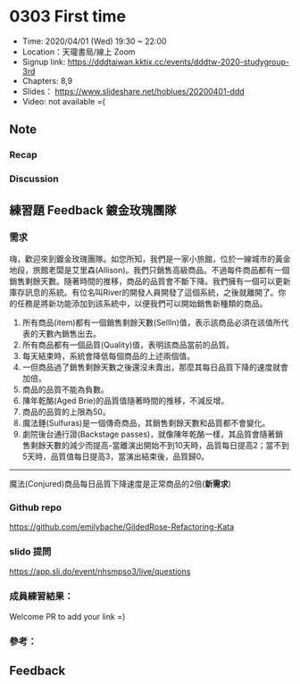 # 0303 First time

- Time: 2020/04/01 (Wed) 19:30 ~ 22:00
- Location：天瓏書局/線上 Zoom
- Signup link: https://dddtaiwan.kktix.cc/events/dddtw-2020-studygroup-3rd
- Chapters: 8,9
- Slides： https://www.slideshare.net/hoblues/20200401-ddd
- Video: not available =(

## Note

### Recap

### Discussion

## 練習題 Feedback 鍍金玫瑰團隊 

### 需求

嗨，歡迎來到鍍金玫瑰團隊。如您所知，我們是一家小旅館，位於一線城市的黃金地段，旅館老闆是艾里森(Allison)。我們只銷售高級商品。不過每件商品都有一個銷售剩餘天數。隨著時間的推移，商品的品質會不斷下降。我們擁有一個可以更新庫存訊息的系統。有位名叫River的開發人員開發了這個系統，之後就離開了。你的任務是將新功能添加到該系統中，以便我們可以開始銷售新種類的商品。

1. 所有商品(item)都有一個銷售剩餘天數(SellIn)值，表示該商品必須在該值所代表的天數內銷售出去。
2. 所有商品都有一個品質(Quality)值，表明該商品當前的品質。
3. 每天結束時，系統會降低每個商品的上述兩個值。
4. 一但商品過了銷售剩餘天數之後還沒未賣出，那麼其每日品質下降的速度就會加倍。
5. 商品的品質不能為負數。
6. 陳年乾酪(Aged Brie)的品質值隨著時間的推移，不減反增。
7. 商品的品質的上限為50。
8. 魔法錘(Sulfuras)是一個傳奇商品，其銷售剩餘天數和品質都不會變化。
9. 劇院後台通行證(Backstage passes)，就像陳年乾酪一樣，其品質會隨著銷售剩餘天數的減少而提高-當離演出開始不到10天時，品質每日提高2；當不到5天時，品質值每日提高3，當演出結束後，品質歸0。


*****
魔法(Conjured)商品每日品質下降速度是正常商品的2倍(**新需求**)

### Github repo
https://github.com/emilybache/GildedRose-Refactoring-Kata

### slido 提問
https://app.sli.do/event/nhsmpso3/live/questions

### 成員練習結果：

Welcome PR to add your link =)

### 參考：

## Feedback
